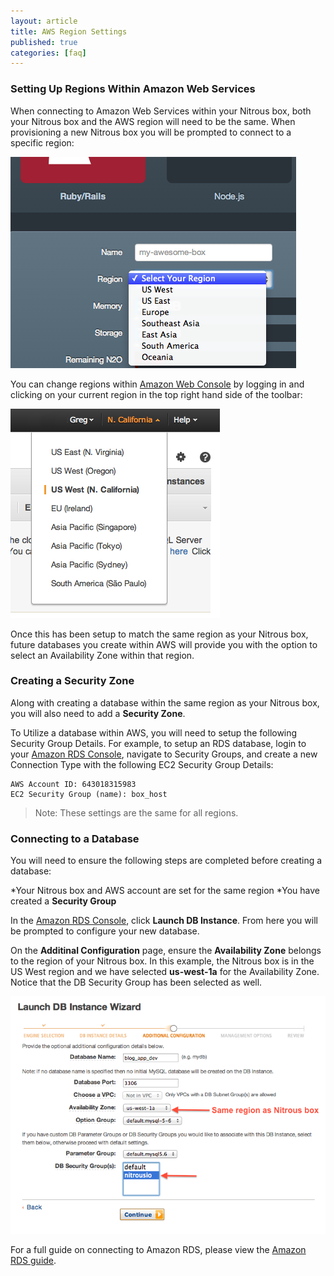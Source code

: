 ```yaml
---
layout: article
title: AWS Region Settings
published: true
categories: [faq]
---
```


### Setting Up Regions Within Amazon Web Services

When connecting to Amazon Web Services within your Nitrous box, both your Nitrous box and the AWS region will need to be the same. When provisioning a new Nitrous box you will be prompted to connect to a specific region:

![Nitrous Box Region](/images/articles/nitrous-regions.png)

You can change regions within [Amazon Web Console](https://console.aws.amazon.com/) by logging in and clicking on your current region in the top right hand side of the toolbar:

![AWS Region Settings Toolbar](/images/articles/amazon-regions.png)

Once this has been setup to match the same region as your Nitrous box, future databases you create within AWS will provide you with the option to select an Availability Zone within that region.

### Creating a Security Zone

Along with creating a database within the same region as your Nitrous box, you will also need to add a **Security Zone**.

To Utilize a database within AWS, you will need to setup the following Security Group Details. For example, to setup an RDS database, login to your [Amazon RDS Console](https://console.aws.amazon.com/rds/home), navigate to Security Groups, and create a new Connection Type with the following EC2 Security Group Details:

    AWS Account ID: 643018315983
    EC2 Security Group (name): box_host

>Note: These settings are the same for all regions.

### Connecting to a Database

You will need to ensure the following steps are completed before creating a database:

*Your Nitrous box and AWS account are set for the same region
*You have created a **Security Group**

In the [Amazon RDS Console](https://console.aws.amazon.com/rds/home), click **Launch DB Instance**. From here you will be prompted to configure your new database.

On the **Additinal Configuration** page, ensure the **Availability Zone** belongs to the region of your Nitrous box. In this example, the Nitrous box is in the US West region and we have selected **us-west-1a** for the Availability Zone. Notice that the DB Security Group has been selected as well.

![Amazon RDS Settings](/images/articles/amazon_instance_setting.png)

For a full guide on connecting to Amazon RDS, please view the [Amazon RDS guide](/amazon-rds).